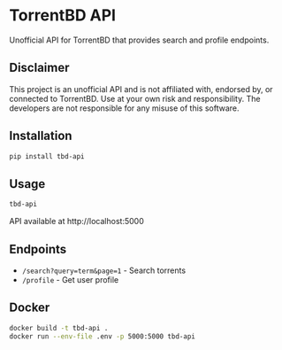 # TorrentBD API

Unofficial API for TorrentBD that provides search and profile endpoints.

## Disclaimer

This project is an unofficial API and is not affiliated with, endorsed by, or connected to TorrentBD. Use at your own risk and responsibility. The developers are not responsible for any misuse of this software.

## Installation

```bash
pip install tbd-api
```

## Usage

```bash
tbd-api
```

API available at http://localhost:5000

## Endpoints

- `/search?query=term&page=1` - Search torrents
- `/profile` - Get user profile

## Docker

```bash
docker build -t tbd-api .
docker run --env-file .env -p 5000:5000 tbd-api
```
